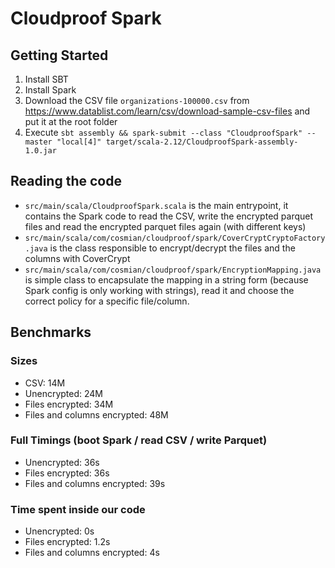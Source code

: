 # Cloudproof Spark

## Getting Started

1. Install SBT
2. Install Spark
3. Download the CSV file `organizations-100000.csv` from https://www.datablist.com/learn/csv/download-sample-csv-files and put it at the root folder
4. Execute `sbt assembly && spark-submit --class "CloudproofSpark" --master "local[4]" target/scala-2.12/CloudproofSpark-assembly-1.0.jar`

## Reading the code

- `src/main/scala/CloudproofSpark.scala` is the main entrypoint, it contains the Spark code to read the CSV, write the encrypted parquet files and read the encrypted parquet files again (with different keys)
- `src/main/scala/com/cosmian/cloudproof/spark/CoverCryptCryptoFactory.java` is the class responsible to encrypt/decrypt the files and the columns with CoverCrypt
- `src/main/scala/com/cosmian/cloudproof/spark/EncryptionMapping.java` is simple class to encapsulate the mapping in a string form (because Spark config is only working with strings), read it and choose the correct policy for a specific file/column.

## Benchmarks

### Sizes

- CSV: 14M
- Unencrypted: 24M
- Files encrypted: 34M
- Files and columns encrypted: 48M

### Full Timings (boot Spark / read CSV / write Parquet)

- Unencrypted: 36s
- Files encrypted: 36s
- Files and columns encrypted: 39s

### Time spent inside our code

- Unencrypted: 0s
- Files encrypted: 1.2s
- Files and columns encrypted: 4s